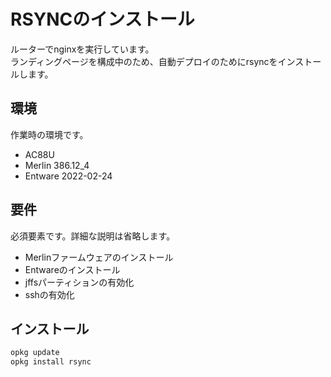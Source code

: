 # RSYNCのインストール

ルーターでnginxを実行しています。\
ランディングページを構成中のため、自動デプロイのためにrsyncをインストールします。

## 環境

作業時の環境です。

- AC88U
- Merlin 386.12\_4
- Entware 2022-02-24

## 要件

必須要素です。詳細な説明は省略します。

- Merlinファームウェアのインストール
- Entwareのインストール
- jffsパーティションの有効化
- sshの有効化

## インストール

```bash
opkg update
opkg install rsync
```

